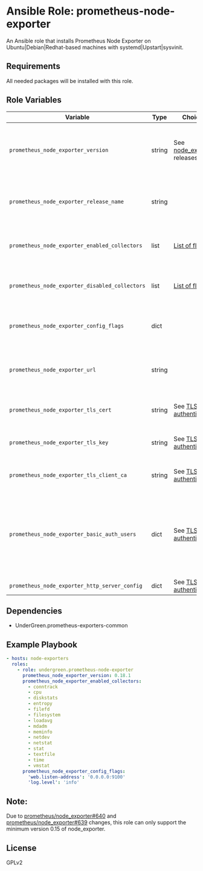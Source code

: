 # Ansible Role: prometheus-node-exporter

An Ansible role that installs Prometheus Node Exporter on Ubuntu|Debian|Redhat-based machines with systemd|Upstart|sysvinit.

## Requirements

All needed packages will be installed with this role.

## Role Variables

| Variable  | Type  | Choices |  Default  | Comment  |
|-----------|-------|---------|-----------|----------|
| `prometheus_node_exporter_version` | string | See [node_exporter](https://github.com/prometheus/node_exporter/releases) releases | 0.18.1    | Version of node_exporter that will be installed. Minimal supported version: 0.15    |
| `prometheus_node_exporter_release_name`       | string |  | `node_exporter-{{ prometheus_node_exporter_version }}.linux-amd64`   | Name of the binary that will be downloaded from the [release](https://github.com/prometheus/node_exporter/releases) page |
| `prometheus_node_exporter_enabled_collectors` | list   | [List of flags](https://github.com/prometheus/node_exporter#disabled-by-default) | `[]`| List of [collectors that are disabled by default](https://github.com/prometheus/node_exporter#disabled-by-default) to enable   |
| `prometheus_node_exporter_disabled_collectors` | list   | [List of flags](https://github.com/prometheus/node_exporter#enabled-by-default)| `[]`| List of [collectors that are enabled by default](https://github.com/prometheus/node_exporter#enabled-by-default) to disable  |
| `prometheus_node_exporter_config_flags`  | dict   |   |  | Dict of key, value options to add to the start command line  |
| `prometheus_node_exporter_url`    | string |      | not defined   | Custom URL to download node_exporter if you don't have access to GitHub     |
| `prometheus_node_exporter_tls_cert` | string | See [TLS and authentication](https://prometheus.io/docs/prometheus/latest/configuration/https/) | not defined | PEM formatted X.509 certificate  |
| `prometheus_node_exporter_tls_key` | string |See [TLS and authentication](https://prometheus.io/docs/prometheus/latest/configuration/https/) | not defined | PEM formatted X.509 private key  |
| `prometheus_node_exporter_tls_client_ca` | string |See [TLS and authentication](https://prometheus.io/docs/prometheus/latest/configuration/https/) | not defined | PEM formatted X.509 client CA |
| `prometheus_node_exporter_basic_auth_users` | dict |See [TLS and authentication](https://prometheus.io/docs/prometheus/latest/configuration/https/) | `{}` | Key/value pairs representing usernames and (cleartext) passwords - the role takes care of hashing the passwords.  |
| `prometheus_node_exporter_http_server_config` | dict |See [TLS and authentication](https://prometheus.io/docs/prometheus/latest/configuration/https/) | `{}` | Web server options  |

## Dependencies

- UnderGreen.prometheus-exporters-common

## Example Playbook

```yaml
- hosts: node-exporters
  roles:
    - role: undergreen.prometheus-node-exporter
      prometheus_node_exporter_version: 0.18.1
      prometheus_node_exporter_enabled_collectors:
        - conntrack
        - cpu
        - diskstats
        - entropy
        - filefd
        - filesystem
        - loadavg
        - mdadm
        - meminfo
        - netdev
        - netstat
        - stat
        - textfile
        - time
        - vmstat
      prometheus_node_exporter_config_flags:
        'web.listen-address': '0.0.0.0:9100'
        'log.level': 'info'
```

## Note:

Due to [prometheus/node_exporter#640](https://github.com/prometheus/node_exporter/pull/640) and [prometheus/node_exporter#639](https://github.com/prometheus/node_exporter/pull/639) changes, this role can only support the minimum version 0.15 of node_exporter.

## License

GPLv2
